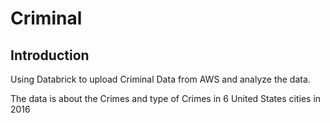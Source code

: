 # Criminal

## Introduction

Using Databrick to upload Criminal Data from AWS and analyze the data.

The data is about the Crimes and type of Crimes in 6 United States cities in 2016


